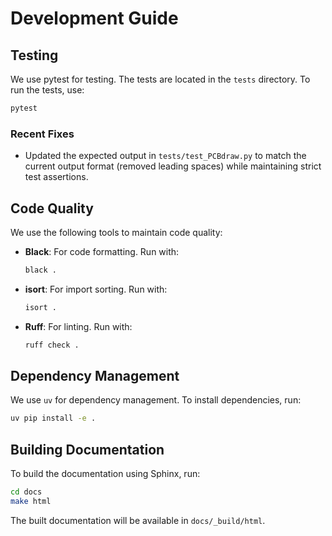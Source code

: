 # Development Guide

## Testing

We use pytest for testing. The tests are located in the `tests` directory. To run the tests, use:

```sh
pytest
```

### Recent Fixes

- Updated the expected output in `tests/test_PCBdraw.py` to match the current output format (removed leading spaces) while maintaining strict test assertions.

## Code Quality

We use the following tools to maintain code quality:

- **Black**: For code formatting. Run with:
  ```sh
  black .
  ```

- **isort**: For import sorting. Run with:
  ```sh
  isort .
  ```

- **Ruff**: For linting. Run with:
  ```sh
  ruff check .
  ```

## Dependency Management

We use `uv` for dependency management. To install dependencies, run:

```sh
uv pip install -e .
```

## Building Documentation

To build the documentation using Sphinx, run:

```sh
cd docs
make html
```

The built documentation will be available in `docs/_build/html`. 